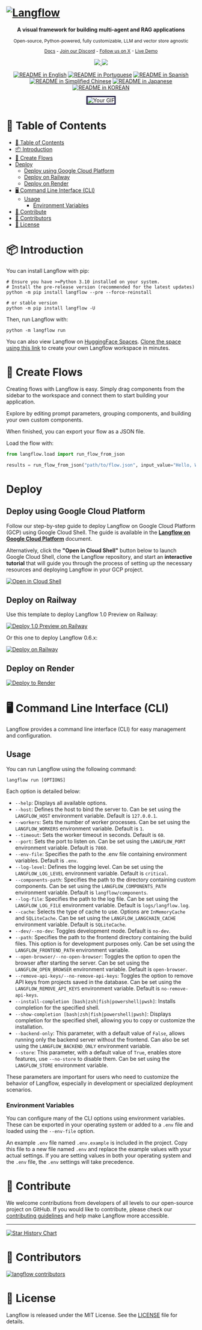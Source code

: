 <!-- markdownlint-disable MD030 -->

# [![Langflow](./docs/static/img/hero.png)](https://www.langflow.org)

<p align="center"><strong>
    A visual framework for building multi-agent and RAG applications
</strong></p>
<p align="center" style="font-size: 12px;">
    Open-source, Python-powered, fully customizable, LLM and vector store agnostic
</p>

<p align="center" style="font-size: 12px;">
    <a href="https://docs.langflow.org" style="text-decoration: underline;">Docs</a> -
    <a href="https://discord.com/invite/EqksyE2EX9" style="text-decoration: underline;">Join our Discord</a> -
    <a href="https://twitter.com/langflow_ai" style="text-decoration: underline;">Follow us on X</a> -
    <a href="https://huggingface.co/spaces/Langflow/Langflow" style="text-decoration: underline;">Live Demo</a>
</p>

<p align="center">
    <a href="https://github.com/langflow-ai/langflow">
        <img src="https://img.shields.io/github/stars/langflow-ai/langflow">
    </a>
    <a href="https://discord.com/invite/EqksyE2EX9">
        <img src="https://img.shields.io/discord/1116803230643527710?label=Discord">
    </a>
</p>

<div align="center">
  <a href="./README.md"><img alt="README in English" src="https://img.shields.io/badge/English-d9d9d9"></a>
  <a href="./README.PT.md"><img alt="README in Portuguese" src="https://img.shields.io/badge/Portuguese-d9d9d9"></a>
  <a href="./README.ES.md"><img alt="README in Spanish" src="https://img.shields.io/badge/Spanish-d9d9d9"></a>  
  <a href="./README.zh_CN.md"><img alt="README in Simplified Chinese" src="https://img.shields.io/badge/简体中文-d9d9d9"></a>
  <a href="./README.ja.md"><img alt="README in Japanese" src="https://img.shields.io/badge/日本語-d9d9d9"></a>
  <a href="./README.KR.md"><img alt="README in KOREAN" src="https://img.shields.io/badge/한국어-d9d9d9"></a>
</div>

<p align="center">
  <img src="./docs/static/img/langflow_basic_howto.gif" alt="Your GIF" style="border: 3px solid #211C43;">
</p>

# 📝 Table of Contents

- [📝 Table of Contents](#-table-of-contents)
- [📦 Introduction](#-introduction)
- [🎨 Create Flows](#-create-flows)
- [Deploy](#deploy)
  - [Deploy using Google Cloud Platform](#deploy-using-google-cloud-platform)
  - [Deploy on Railway](#deploy-on-railway)
  - [Deploy on Render](#deploy-on-render)
- [🖥️ Command Line Interface (CLI)](#️-command-line-interface-cli)
  - [Usage](#usage)
    - [Environment Variables](#environment-variables)
- [👋 Contribute](#-contribute)
- [🌟 Contributors](#-contributors)
- [📄 License](#-license)

# 📦 Introduction

You can install Langflow with pip:

```shell
# Ensure you have >=Python 3.10 installed on your system.
# Install the pre-release version (recommended for the latest updates)
python -m pip install langflow --pre --force-reinstall

# or stable version
python -m pip install langflow -U
```

Then, run Langflow with:

```shell
python -m langflow run
```

You can also view Langflow on [HuggingFace Spaces](https://huggingface.co/spaces/Langflow/Langflow). [Clone the space using this link](https://huggingface.co/spaces/Langflow/Langflow?duplicate=true) to create your own Langflow workspace in minutes.

# 🎨 Create Flows

Creating flows with Langflow is easy. Simply drag components from the sidebar to the workspace and connect them to start building your application.

Explore by editing prompt parameters, grouping components, and building your own custom components.

When finished, you can export your flow as a JSON file.

Load the flow with:

```python
from langflow.load import run_flow_from_json

results = run_flow_from_json("path/to/flow.json", input_value="Hello, World!")
```

# Deploy

## Deploy using Google Cloud Platform

Follow our step-by-step guide to deploy Langflow on Google Cloud Platform (GCP) using Google Cloud Shell. The guide is available in the [**Langflow on Google Cloud Platform**](https://github.com/langflow-ai/langflow/blob/dev/docs/docs/deployment/gcp-deployment.md) document.

Alternatively, click the **"Open in Cloud Shell"** button below to launch Google Cloud Shell, clone the Langflow repository, and start an **interactive tutorial** that will guide you through the process of setting up the necessary resources and deploying Langflow in your GCP project.

[![Open in Cloud Shell](https://gstatic.com/cloudssh/images/open-btn.svg)](https://console.cloud.google.com/cloudshell/open?git_repo=https://github.com/langflow-ai/langflow&working_dir=scripts/gcp&shellonly=true&tutorial=walkthroughtutorial_spot.md)

## Deploy on Railway

Use this template to deploy Langflow 1.0 Preview on Railway:

[![Deploy 1.0 Preview on Railway](https://railway.app/button.svg)](https://railway.app/template/UsJ1uB?referralCode=MnPSdg)

Or this one to deploy Langflow 0.6.x:

[![Deploy on Railway](https://railway.app/button.svg)](https://railway.app/template/JMXEWp?referralCode=MnPSdg)

## Deploy on Render

<a href="https://render.com/deploy?repo=https://github.com/langflow-ai/langflow/tree/dev">
<img src="https://render.com/images/deploy-to-render-button.svg" alt="Deploy to Render" />
</a>

# 🖥️ Command Line Interface (CLI)

Langflow provides a command line interface (CLI) for easy management and configuration.

## Usage

You can run Langflow using the following command:

```shell
langflow run [OPTIONS]
```

Each option is detailed below:

- `--help`: Displays all available options.
- `--host`: Defines the host to bind the server to. Can be set using the `LANGFLOW_HOST` environment variable. Default is `127.0.0.1`.
- `--workers`: Sets the number of worker processes. Can be set using the `LANGFLOW_WORKERS` environment variable. Default is `1`.
- `--timeout`: Sets the worker timeout in seconds. Default is `60`.
- `--port`: Sets the port to listen on. Can be set using the `LANGFLOW_PORT` environment variable. Default is `7860`.
- `--env-file`: Specifies the path to the .env file containing environment variables. Default is `.env`.
- `--log-level`: Defines the logging level. Can be set using the `LANGFLOW_LOG_LEVEL` environment variable. Default is `critical`.
- `--components-path`: Specifies the path to the directory containing custom components. Can be set using the `LANGFLOW_COMPONENTS_PATH` environment variable. Default is `langflow/components`.
- `--log-file`: Specifies the path to the log file. Can be set using the `LANGFLOW_LOG_FILE` environment variable. Default is `logs/langflow.log`.
- `--cache`: Selects the type of cache to use. Options are `InMemoryCache` and `SQLiteCache`. Can be set using the `LANGFLOW_LANGCHAIN_CACHE` environment variable. Default is `SQLiteCache`.
- `--dev/--no-dev`: Toggles development mode. Default is `no-dev`.
- `--path`: Specifies the path to the frontend directory containing the build files. This option is for development purposes only. Can be set using the `LANGFLOW_FRONTEND_PATH` environment variable.
- `--open-browser/--no-open-browser`: Toggles the option to open the browser after starting the server. Can be set using the `LANGFLOW_OPEN_BROWSER` environment variable. Default is `open-browser`.
- `--remove-api-keys/--no-remove-api-keys`: Toggles the option to remove API keys from projects saved in the database. Can be set using the `LANGFLOW_REMOVE_API_KEYS` environment variable. Default is `no-remove-api-keys`.
- `--install-completion [bash|zsh|fish|powershell|pwsh]`: Installs completion for the specified shell.
- `--show-completion [bash|zsh|fish|powershell|pwsh]`: Displays completion for the specified shell, allowing you to copy or customize the installation.
- `--backend-only`: This parameter, with a default value of `False`, allows running only the backend server without the frontend. Can also be set using the `LANGFLOW_BACKEND_ONLY` environment variable.
- `--store`: This parameter, with a default value of `True`, enables store features, use `--no-store` to disable them. Can be set using the `LANGFLOW_STORE` environment variable.

These parameters are important for users who need to customize the behavior of Langflow, especially in development or specialized deployment scenarios.

### Environment Variables

You can configure many of the CLI options using environment variables. These can be exported in your operating system or added to a `.env` file and loaded using the `--env-file` option.

An example `.env` file named `.env.example` is included in the project. Copy this file to a new file named `.env` and replace the example values with your actual settings. If you are setting values in both your operating system and the `.env` file, the `.env` settings will take precedence.

# 👋 Contribute

We welcome contributions from developers of all levels to our open-source project on GitHub. If you would like to contribute, please check our [contributing guidelines](./CONTRIBUTING.md) and help make Langflow more accessible.

---

[![Star History Chart](https://api.star-history.com/svg?repos=langflow-ai/langflow&type=Timeline)](https://star-history.com/#langflow-ai/langflow&Date)

# 🌟 Contributors

[![langflow contributors](https://contrib.rocks/image?repo=langflow-ai/langflow)](https://github.com/langflow-ai/langflow/graphs/contributors)

# 📄 License

Langflow is released under the MIT License. See the [LICENSE](LICENSE) file for details.
